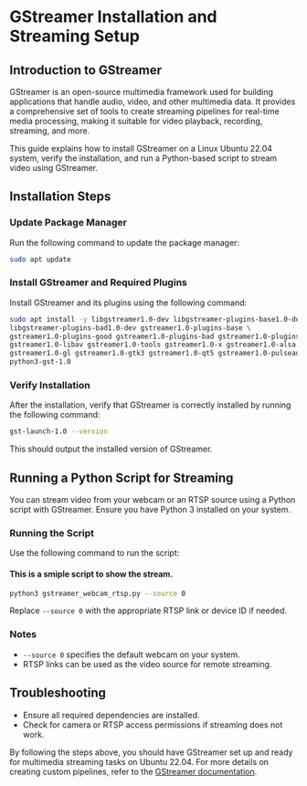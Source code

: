 # GStreamer Installation and Streaming Setup

## Introduction to GStreamer
GStreamer is an open-source multimedia framework used for building applications that handle audio, video, and other multimedia data. It provides a comprehensive set of tools to create streaming pipelines for real-time media processing, making it suitable for video playback, recording, streaming, and more.

This guide explains how to install GStreamer on a Linux Ubuntu 22.04 system, verify the installation, and run a Python-based script to stream video using GStreamer.

## Installation Steps

### Update Package Manager
Run the following command to update the package manager:
```bash
sudo apt update
```

### Install GStreamer and Required Plugins
Install GStreamer and its plugins using the following command:
```bash
sudo apt install -y libgstreamer1.0-dev libgstreamer-plugins-base1.0-dev \
libgstreamer-plugins-bad1.0-dev gstreamer1.0-plugins-base \
gstreamer1.0-plugins-good gstreamer1.0-plugins-bad gstreamer1.0-plugins-ugly \
gstreamer1.0-libav gstreamer1.0-tools gstreamer1.0-x gstreamer1.0-alsa \
gstreamer1.0-gl gstreamer1.0-gtk3 gstreamer1.0-qt5 gstreamer1.0-pulseaudio \
python3-gst-1.0
```

### Verify Installation
After the installation, verify that GStreamer is correctly installed by running the following command:
```bash
gst-launch-1.0 --version
```
This should output the installed version of GStreamer.

## Running a Python Script for Streaming
You can stream video from your webcam or an RTSP source using a Python script with GStreamer. Ensure you have Python 3 installed on your system.

### Running the Script
Use the following command to run the script:
#### This is a smiple script to show the stream.
```bash
python3 gstreamer_webcam_rtsp.py --source 0
```
Replace `--source 0` with the appropriate RTSP link or device ID if needed.

### Notes
- `--source 0` specifies the default webcam on your system.
- RTSP links can be used as the video source for remote streaming.

## Troubleshooting
- Ensure all required dependencies are installed.
- Check for camera or RTSP access permissions if streaming does not work.

By following the steps above, you should have GStreamer set up and ready for multimedia streaming tasks on Ubuntu 22.04. For more details on creating custom pipelines, refer to the [GStreamer documentation](https://gstreamer.freedesktop.org/documentation/).

